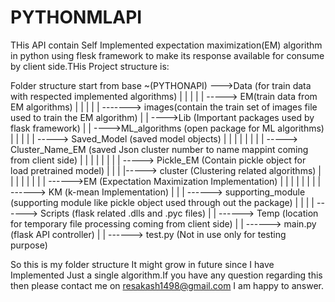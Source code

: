 # PYTHONMLAPI
THis API contain Self Implemented expectation maximization(EM) algorithm in python using flesk framework to make its response available for consume by client side.THis Project structure is:

Folder structure start from base ~(PYTHONAPI)
 --->Data (for train data with respected implemented algorithms)
|     |
|     | 
|     -----> EM(train data from EM algorithms)
|             |
|             |
|             -------> images(contain the train set of images file used to train the EM algorithm)
|
|
---->Lib (Important packages used by flask framework)
|
|
---->ML_algorithms (open package for ML algorithms)
|         |
|         |
|         -----> Saved_Model (saved model objects)
|         |         |
|         |         |
|         |         -----> Cluster_Name_EM (saved Json cluster number to name mappint coming from client side)
|         |         |
|         |         |
|         |         -----> Pickle_EM (Contain pickle object for load pretrained model)
|         |
|         |-----> cluster (Clustering related algorithms)
|         |         |
|         |         |
|         |         ------>EM (Expectation Maximization Implementation)
|         |         |
|         |         |
|         |         ------> KM (k-mean Implementation)
|         |
|         ------> supporting_module (supporting module like pickle object used through out the package)
|         |
|         |
 ------> Scripts (flask related .dlls and .pyc files)
|
|
 ------> Temp (location for temporary file processing coming from client side)
|
|
------> main.py (flask API controller)
|
|
------> test.py (Not in use only for testing purpose)
      
 So this is my folder structure It might grow in future since I have Implemented Just a single algorithm.If you have any question regarding this then please contact me on resakash1498@gmail.com I am happy to answer.
